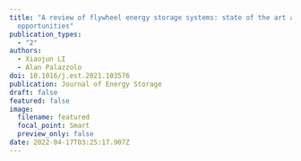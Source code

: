 ```yaml
---
title: "A review of flywheel energy storage systems: state of the art and
  opportunities"
publication_types:
  - "2"
authors:
  - Xiaojun LI
  - Alan Palazzolo
doi: 10.1016/j.est.2021.103576
publication: Journal of Energy Storage
draft: false
featured: false
image:
  filename: featured
  focal_point: Smart
  preview_only: false
date: 2022-04-17T03:25:17.907Z
---
```

